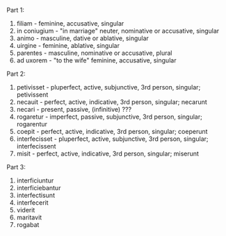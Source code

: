 Part 1:

1. filiam - feminine, accusative, singular  
1. in coniugium - "in marriage" neuter, nominative or accusative, singular  
1. animo - masculine, dative or ablative, singular  
1. uirgine - feminine, ablative, singular  
1. parentes - masculine, nominative or accusative, plural  
1. ad uxorem - "to the wife" feminine, accusative, singular  

Part 2:

1. petivisset - pluperfect, active, subjunctive, 3rd person, singular; petivissent  
1. necauit - perfect, active, indicative, 3rd person, singular; necarunt
1. necari - present, passive, (infinitive) ???  
1. rogaretur - imperfect, passive, subjunctive, 3rd person, singular; rogarentur  
1. coepit - perfect, active, indicative, 3rd person, singular; coeperunt  
1. interfecisset - pluperfect, active, subjunctive, 3rd person, singular; interfecissent  
1. misit - perfect, active, indicative, 3rd person, singular; miserunt  

Part 3:

1. interficiuntur
2. interficiebantur
3. interfectisunt
4. interfecerit
5. viderit
6. maritavit
7. rogabat
